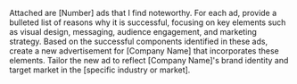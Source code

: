 Attached are [Number] ads that I find noteworthy. For each ad, provide a bulleted list of reasons why it is successful, focusing on key elements such as visual design, messaging, audience engagement, and marketing strategy. Based on the successful components identified in these ads, create a new advertisement for [Company Name] that incorporates these elements. Tailor the new ad to reflect [Company Name]'s brand identity and target market in the [specific industry or market].